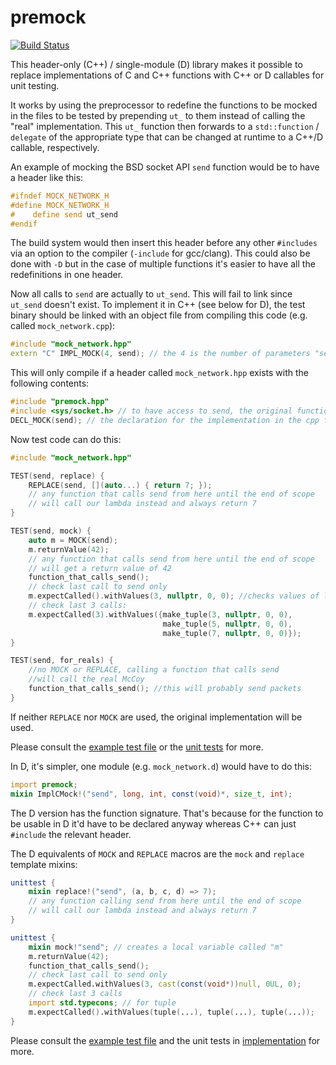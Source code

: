 premock
=======

[![Build Status](https://travis-ci.org/atilaneves/premock.png?branch=master)](https://travis-ci.org/atilaneves/premock)

This header-only (C++) / single-module (D) library makes it possible
to replace implementations of C and C++ functions with C++ or D
callables for unit testing.

It works by using the preprocessor to redefine the functions to be
mocked in the files to be tested by prepending `ut_` to them instead
of calling the "real" implementation. This `ut_` function then
forwards to a `std::function` / `delegate` of the appropriate type
that can be changed at runtime to a C++/D callable, respectively.

An example of mocking the BSD socket API `send` function would be to
have a header like this:


```c
#ifndef MOCK_NETWORK_H
#define MOCK_NETWORK_H
#    define send ut_send
#endif
```

The build system would then insert this header before any other
`#includes` via an option to the compiler (`-include` for gcc/clang).
This could also be done with `-D` but in the case of multiple
functions it's easier to have all the redefinitions in one header.

Now all calls to `send` are actually to `ut_send`. This will fail to
link since `ut_send` doesn't exist. To implement it in C++ (see below
for D), the test binary should be linked with an object file from
compiling this code (e.g. called `mock_network.cpp`):

```c++
#include "mock_network.hpp"
extern "C" IMPL_MOCK(4, send); // the 4 is the number of parameters "send" takes
```

This will only compile if a header called `mock_network.hpp` exists with the
following contents:

```c++
#include "premock.hpp"
#include <sys/socket.h> // to have access to send, the original function
DECL_MOCK(send); // the declaration for the implementation in the cpp file
```

Now test code can do this:

```c++
#include "mock_network.hpp"

TEST(send, replace) {
    REPLACE(send, [](auto...) { return 7; });
    // any function that calls send from here until the end of scope
    // will call our lambda instead and always return 7
}

TEST(send, mock) {
    auto m = MOCK(send);
    m.returnValue(42);
    // any function that calls send from here until the end of scope
    // will get a return value of 42
    function_that_calls_send();
    // check last call to send only
    m.expectCalled().withValues(3, nullptr, 0, 0); //checks values of last call
    // check last 3 calls:
    m.expectCalled(3).withValues({make_tuple(3, nullptr, 0, 0),
                                  make_tuple(5, nullptr, 0, 0),
                                  make_tuple(7, nullptr, 0, 0)});
}

TEST(send, for_reals) {
    //no MOCK or REPLACE, calling a function that calls send
    //will call the real McCoy
    function_that_calls_send(); //this will probably send packets
}
```

If neither `REPLACE` nor `MOCK` are used, the original implementation
will be used.

Please consult the [example test file](example/cpp/test/test.cpp) or
the [unit tests](tests) for more.


In D, it's simpler, one module (e.g. `mock_network.d`) would have to do this:

```d
import premock;
mixin ImplCMock!("send", long, int, const(void)*, size_t, int);
```

The D version has the function signature. That's because for the
function to be usable in D it'd have to be declared anyway whereas C++
can just `#include` the relevant header.

The D equivalents of `MOCK` and `REPLACE` macros are the `mock` and `replace`
template mixins:

```d
unittest {
    mixin replace!("send", (a, b, c, d) => 7);
    // any function calling send from here until the end of scope
    // will call our lambda instead and always return 7
}

unittest {
    mixin mock!"send"; // creates a local variable called "m"
    m.returnValue(42);
    function_that_calls_send();
    // check last call to send only
    m.expectCalled.withValues(3, cast(const(void*))null, 0UL, 0);
    // check last 3 calls
    import std.typecons; // for tuple
    m.expectCalled().withValues(tuple(...), tuple(...), tuple(...));
}
```

Please consult the [example test file](example/d/test.d) and the unit tests
in [implementation](premock.d) for more.
